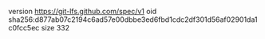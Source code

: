 version https://git-lfs.github.com/spec/v1
oid sha256:d877ab07c2194c6ad57e00dbbe3ed6fbd1cdc2df301d56af02901da1c0fcc5ec
size 332
